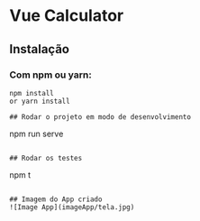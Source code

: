 # Vue Calculator
## Instalação
### Com npm ou yarn:
```
npm install
or yarn install

## Rodar o projeto em modo de desenvolvimento
```
npm run serve
```

## Rodar os testes
```
npm t
```

## Imagem do App criado
![Image App](imageApp/tela.jpg)

